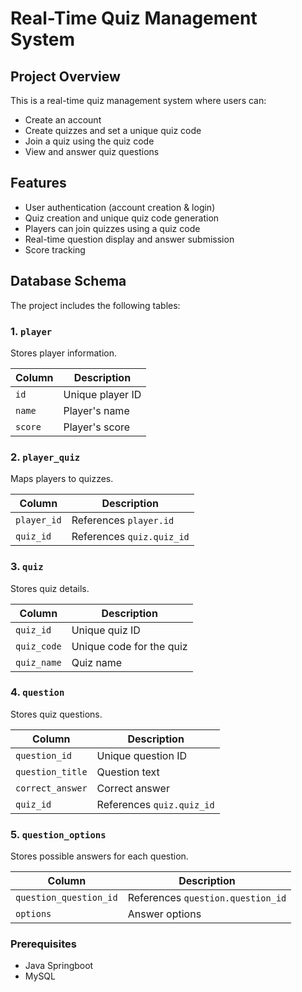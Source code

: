 # Real-Time Quiz Management System

## Project Overview

This is a real-time quiz management system where users can:
- Create an account
- Create quizzes and set a unique quiz code
- Join a quiz using the quiz code
- View and answer quiz questions

## Features

- User authentication (account creation & login)
- Quiz creation and unique quiz code generation
- Players can join quizzes using a quiz code
- Real-time question display and answer submission
- Score tracking

## Database Schema

The project includes the following tables:

### 1. `player`
Stores player information.

| Column  | Description        |
|---------|--------------------|
| `id`    | Unique player ID   |
| `name`  | Player's name      |
| `score` | Player's score     |

### 2. `player_quiz`
Maps players to quizzes.

| Column      | Description                 |
|------------|-----------------------------|
| `player_id` | References `player.id`     |
| `quiz_id`   | References `quiz.quiz_id`  |

### 3. `quiz`
Stores quiz details.

| Column      | Description              |
|------------|--------------------------|
| `quiz_id`   | Unique quiz ID           |
| `quiz_code` | Unique code for the quiz |
| `quiz_name` | Quiz name                |

### 4. `question`
Stores quiz questions.

| Column          | Description              |
|---------------|--------------------------|
| `question_id`  | Unique question ID       |
| `question_title` | Question text           |
| `correct_answer` | Correct answer         |
| `quiz_id`      | References `quiz.quiz_id` |

### 5. `question_options`
Stores possible answers for each question.

| Column                | Description                     |
|----------------------|---------------------------------|
| `question_question_id` | References `question.question_id` |
| `options`            | Answer options                  |

### Prerequisites
- Java Springboot
- MySQL